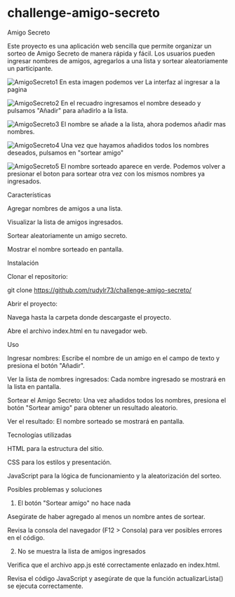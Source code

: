 # challenge-amigo-secreto

Amigo Secreto

Este proyecto es una aplicación web sencilla que permite organizar un sorteo de Amigo Secreto de manera rápida y fácil. Los usuarios pueden ingresar nombres de amigos, agregarlos a una lista y sortear aleatoriamente un participante.

![AmigoSecreto1](https://github.com/user-attachments/assets/7e0b3c87-a28d-491d-a870-08b6c4225fd9) En esta imagen podemos ver La interfaz al ingresar a la pagina

![AmigoSecreto2](https://github.com/user-attachments/assets/6658894b-bd3d-44e6-8b1c-500ab468601a) En el recuadro ingresamos el nombre deseado y pulsamos "Añadir" para añadirlo a la lista.

![AmigoSecreto3](https://github.com/user-attachments/assets/36b6c8db-016f-488f-ab6a-c19e0aece665) El nombre se añade a la lista, ahora podemos añadir mas nombres.

![AmigoSecreto4](https://github.com/user-attachments/assets/3d2e5d3b-0be7-4c05-93f8-2d155a0d1cdd) Una vez que hayamos añadidos todos los nombres deseados, pulsamos en "sortear amigo"

![AmigoSecreto5](https://github.com/user-attachments/assets/0511fa94-e568-4acc-93ed-033cf8e9c298) El nombre sorteado aparece en verde. Podemos volver a presionar el boton para sortear otra vez con los mismos nombres ya ingresados.

Características

Agregar nombres de amigos a una lista.

Visualizar la lista de amigos ingresados.

Sortear aleatoriamente un amigo secreto.

Mostrar el nombre sorteado en pantalla.

Instalación

Clonar el repositorio:

git clone https://github.com/rudylr73/challenge-amigo-secreto/

Abrir el proyecto:

Navega hasta la carpeta donde descargaste el proyecto.

Abre el archivo index.html en tu navegador web.

Uso

Ingresar nombres: Escribe el nombre de un amigo en el campo de texto y presiona el botón "Añadir".

Ver la lista de nombres ingresados: Cada nombre ingresado se mostrará en la lista en pantalla.

Sortear el Amigo Secreto: Una vez añadidos todos los nombres, presiona el botón "Sortear amigo" para obtener un resultado aleatorio.

Ver el resultado: El nombre sorteado se mostrará en pantalla.

Tecnologías utilizadas

HTML para la estructura del sitio.

CSS para los estilos y presentación.

JavaScript para la lógica de funcionamiento y la aleatorización del sorteo.

Posibles problemas y soluciones

1. El botón "Sortear amigo" no hace nada

Asegúrate de haber agregado al menos un nombre antes de sortear.

Revisa la consola del navegador (F12 > Consola) para ver posibles errores en el código.

2. No se muestra la lista de amigos ingresados

Verifica que el archivo app.js esté correctamente enlazado en index.html.

Revisa el código JavaScript y asegúrate de que la función actualizarLista() se ejecuta correctamente.

